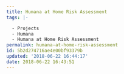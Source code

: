 ```yaml
---
title: Humana at Home Risk Assessment
tags: |-

  - Projects
  - Humana
  - Humana at Home Risk Assessment
permalink: humana-at-home-risk-assessment
id: 5b2d274716ae4e00bf93379b
updated: '2018-06-22 16:44:17'
date: 2018-06-22 16:43:51
---
```

